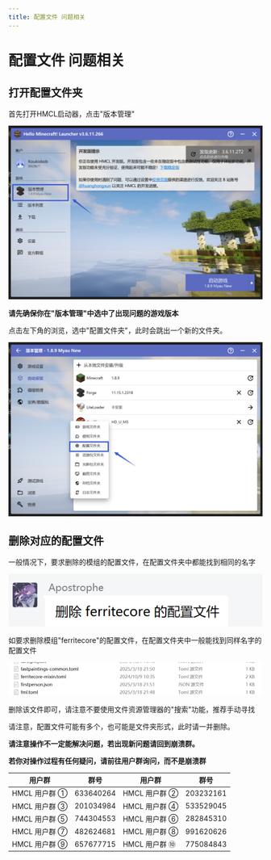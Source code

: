 ```yaml
---
title: 配置文件 问题相关
---
```


# 配置文件 问题相关

## 打开配置文件夹

首先打开HMCL启动器，点击"版本管理"
<br>

![示例](config/1.png)
<br>

**请先确保你在"版本管理"中选中了出现问题的游戏版本**

点击左下角的浏览，选中"配置文件夹"，此时会跳出一个新的文件夹。
<br>

![示例](config/2.png)
<br>

## 删除对应的配置文件

一般情况下，要求删除的模组的配置文件，在配置文件夹中都能找到相同的名字
<br>

![示例](config/3.png)
<br>

如要求删除模组"ferritecore"的配置文件，在配置文件夹中一般能找到同样名字的配置文件
<br>

![示例](config/4.png)
<br>

删除该文件即可，请注意不要使用文件资源管理器的"搜索"功能，推荐手动寻找

请注意，配置文件可能有多个，也可能是文件夹形式，此时请一并删除。

**请注意操作不一定能解决问题，若出现新问题请回到崩溃群。**

**若你对操作过程有任何疑问，请前往用户群询问，而不是崩溃群**

| 用户群       | 群号       | 用户群       | 群号       |
| ------------ | ---------- | ------------ | ---------- |
| HMCL 用户群 ① | 633640264  | HMCL 用户群 ② | 203232161  |
| HMCL 用户群 ③ | 201034984  | HMCL 用户群 ④ | 533529045  |
| HMCL 用户群 ⑤ | 744304553  | HMCL 用户群 ⑥ | 282845310  |
| HMCL 用户群 ⑦ | 482624681  | HMCL 用户群 ⑧ | 991620626  |
| HMCL 用户群 ⑨ | 657677715  | HMCL 用户群 ⑩ | 775084843  |